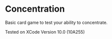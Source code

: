 # Concentration

Basic card game to test your ability to concentrate.

Tested on XCode Version 10.0 (10A255)

